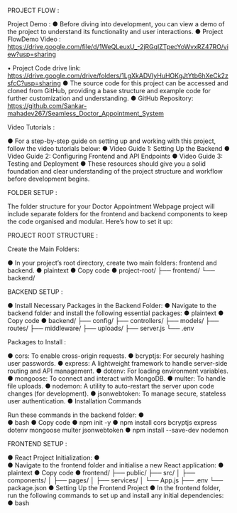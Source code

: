
PROJECT FLOW : 

Project Demo : 
●	Before diving into development, you can view a demo of the project to understand its functionality and user interactions.
●	Project FlowDemo Video : 
https://drive.google.com/file/d/1WeQLeuxU_-2jRGqlZTpecYoWvxRZ47RO/view?usp=sharing

•	Project Code drive link:
https://drive.google.com/drive/folders/1LgXkADVIyHuHOKgJtYtb6hXeCk2zsfcC?usp=sharing
●	The source code for this project can be accessed and cloned from GitHub, providing a base structure and example code for further customization and understanding.
●	GitHub Repository: https://github.com/Sankar-mahadev267/Seamless_Doctor_Appointment_System

Video Tutorials : 

●	For a step-by-step guide on setting up and working with this project, follow the video tutorials below:
●	Video Guide 1: Setting Up the Backend
●	Video Guide 2: Configuring Frontend and API Endpoints
●	Video Guide 3: Testing and Deployment
●	These resources should give you a solid foundation and clear understanding of the project structure and workflow before development begins.



FOLDER SETUP : 

The folder structure for your Doctor Appointment Webpage project will include separate folders for the frontend and backend components to keep the code organised and modular. Here’s how to set it up:

PROJECT ROOT STRUCTURE : 

Create the Main Folders:

●	In your project’s root directory, create two main folders: frontend and backend.
●	plaintext
●	Copy code
●	project-root/
├── frontend/
└── backend/

BACKEND SETUP : 

●	Install Necessary Packages in the Backend Folder:
●	Navigate to the backend folder and install the following essential packages:
●	plaintext
●	Copy code
●	backend/
├── config/
├── controllers/
├── models/
├── routes/
├── middleware/
├── uploads/
├── server.js
└── .env

Packages to Install : 

●	cors: To enable cross-origin requests.
●	bcryptjs: For securely hashing user passwords.
●	express: A lightweight framework to handle server-side routing and API management.
●	dotenv: For loading environment variables.
●	mongoose: To connect and interact with MongoDB.
●	multer: To handle file uploads.
●	nodemon: A utility to auto-restart the server upon code changes (for development).
●	jsonwebtoken: To manage secure, stateless user authentication.
●	Installation Commands

Run these commands in the backend folder:
●	
●	bash
●	Copy code
●	npm init -y
●	npm install cors bcryptjs express dotenv mongoose multer jsonwebtoken
●	npm install --save-dev nodemon

FRONTEND SETUP : 

●	React Project Initialization:
●	
●	Navigate to the frontend folder and initialise a new React application:
●	plaintext
●	Copy code
●	frontend/
├── public/
├── src/
│   ├── components/
│   ├── pages/
│   ├── services/
│   └── App.js
├── .env
└── package.json
●	Setting Up the Frontend Project
●	In the frontend folder, run the following commands to set up and install any initial dependencies:
●	bash
